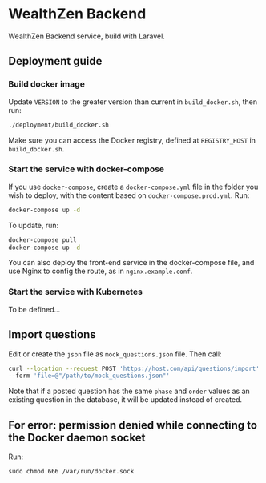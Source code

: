 # WealthZen Backend

WealthZen Backend service, build with Laravel.

## Deployment guide

### Build docker image

Update `VERSION` to the greater version than current in `build_docker.sh`, then run:

```bash
./deployment/build_docker.sh
```

Make sure you can access the Docker registry, defined at `REGISTRY_HOST` in `build_docker.sh`.

### Start the service with docker-compose

If you use `docker-compose`, create a `docker-compose.yml` file in the folder you wish to deploy, with the content based on `docker-compose.prod.yml`. Run:

```bash
docker-compose up -d
```

To update, run:

```bash
docker-compose pull
docker-compose up -d
```

You can also deploy the front-end service in the docker-compose file, and use Nginx to config the route, as in `nginx.example.conf`.

### Start the service with Kubernetes

To be defined...

## Import questions

Edit or create the `json` file as `mock_questions.json` file. Then call:

```bash
curl --location --request POST 'https://host.com/api/questions/import' \
--form 'file=@"/path/to/mock_questions.json"'
```

Note that if a posted question has the same `phase` and `order` values as an existing question in the database, it will be updated instead of created.

## For error: permission denied while connecting to the Docker daemon socket
Run:

```sudo chmod 666 /var/run/docker.sock```
